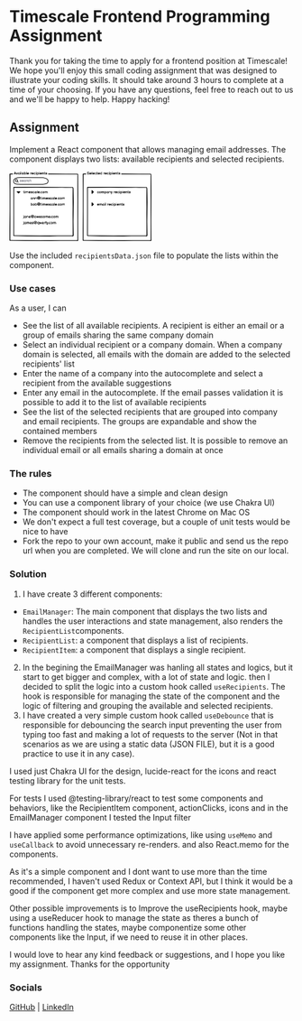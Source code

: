 # Timescale Frontend Programming Assignment

Thank you for taking the time to apply for a frontend position at Timescale!
We hope you'll enjoy this small coding assignment that was designed to illustrate your coding skills. It should take around
3 hours to complete at a time of your choosing. If you have any questions, feel free to reach out to us and we'll be happy
to help. Happy hacking!

## Assignment

Implement a React component that allows managing email addresses. The component displays two lists: available recipients and selected recipients.

<img src="./src/assets/wireframe.png" height="50%" width="50%" />

Use the included `recipientsData.json` file to populate the lists within the component.

### Use cases

As a user, I can
- See the list of all available recipients. A recipient is either an email or a group of emails sharing the same company domain
- Select an individual recipient or a company domain. When a company domain is selected, all emails with the domain are added to the selected recipients' list
- Enter the name of a company into the autocomplete and select a recipient from the available suggestions
- Enter any email in the autocomplete. If the email passes validation it is possible to add it to the list of available recipients
- See the list of the selected recipients that are grouped into company and email recipients. The groups are expandable and show the contained members
- Remove the recipients from the selected list. It is possible to remove an individual email or all emails sharing a domain at once

### The rules

- The component should have a simple and clean design
- You can use a component library of your choice (we use Chakra UI) 
- The component should work in the latest Chrome on Mac OS
- We don't expect a full test coverage, but a couple of unit tests would be nice to have
- Fork the repo to your own account, make it public and send us the repo url when you are completed. We will
  clone and run the site on our local.

### Solution

1. I have create 3 different components:
  - `EmailManager`: The main component that displays the two lists and handles the user interactions and state management, also renders the `RecipientList`components.
  - `RecipientList`: a component that displays a list of recipients.
  - `RecipientItem`: a component that displays a single recipient.
2. In the begining the EmailManager was hanling all states and logics, but it start to get bigger and complex, with a lot of state and logic. then I decided to split the logic into a custom hook called `useRecipients`. The hook is responsible for managing the state of the component and the logic of filtering and grouping the available and selected recipients.
3. I have created a very simple custom hook called `useDebounce` that is responsible for debouncing the search input preventing the user from typing too fast and making a lot of requests to the server (Not in that scenarios as we are using a static data (JSON FILE), but it is a good practice to use it in any case).

I used just Chakra UI for the design, lucide-react for the icons and react testing library for the unit tests.

For tests I used @testing-library/react to test some components and behaviors, like the RecipientItem component, actionClicks, icons and in the EmailManager component I tested the Input filter

I have applied some performance optimizations, like using `useMemo` and `useCallback` to avoid unnecessary re-renders. and also React.memo for the components.

As it's a simple component and I dont want to use more than the time recommended, I haven't used Redux or Context API, but I think it would be a good if the component get more complex and use more state management.

Other possible improvements is to Improve the useRecipients hook, maybe using a useReducer hook to manage the state as theres a bunch of functions handling the states, maybe componentize some other components like the Input, if we need to reuse it in other places.

I would love to hear any kind feedback or suggestions, and I hope you like my assignment.
Thanks for the opportunity

### Socials
[GitHub](https://github.com/ArthurJFreitas) | [LinkedIn](https://www.linkedin.com/in/arthurfscode/)
 